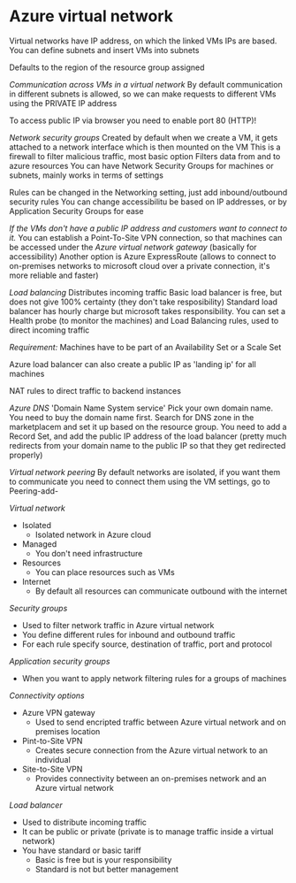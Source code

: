 
# Azure virtual network
Virtual networks have IP address, on which the linked VMs IPs are based. You can define subnets and insert VMs into subnets

Defaults to the region of the resource group assigned


*Communication across VMs in a virtual network*
By default communication in different subnets is allowed, so we can make requests to different VMs using the PRIVATE IP address

To access public IP via browser you need to enable port 80 (HTTP)!



*Network security groups*
Created by default when we create a VM, it gets attached to a network interface which is then mounted on the VM
This is a firewall to filter malicious traffic, most basic option
Filters data from and to azure resources
You can have Network Security Groups for machines or subnets, mainly works in terms of settings

Rules can be changed in the Networking setting, just add inbound/outbound security rules
You can change accessibilitu be based on IP addresses, or by Application Security Groups for ease



*If the VMs don't have a public IP address and customers want to connect to it.*
You can establish a Point-To-Site VPN connection, so that machines can be accessed under the _Azure virtual network gateway_ (basically for accessibility)
Another option is Azure ExpressRoute (allows to connect to on-premises networks to microsoft cloud over a private connection, it's more reliable and faster)


*Load balancing*
Distributes incoming traffic
Basic load balancer is free, but does not give 100% certainty (they don't take resposibility)
Standard load balancer has hourly charge but microsoft takes responsibility. You can set a Health probe (to monitor the machines) and Load Balancing rules, used to direct incoming traffic

_Requirement:_
Machines have to be part of an Availability Set or a Scale Set

Azure load balancer can also create a public IP as 'landing ip' for all machines

NAT rules to direct traffic to backend instances


*Azure DNS*
'Domain Name System service'
Pick your own domain name. You need to buy the domain name first.
Search for DNS zone in the marketplacem and set it up based on the resource group. You need to add a Record Set, and add the public IP address of the load balancer (pretty much redirects from your domain name to the public IP so that they get redirected properly)



*Virtual network peering*
By default networks are isolated, if you want them to communicate you need to connect them using the VM settings, go to Peering-add-<virtual machine you want to connect to>




*Virtual network*
- Isolated
	+ Isolated network in Azure cloud
- Managed
	+ You don't need infrastructure
- Resources
	+ You can place resources such as VMs
- Internet
	+ By default all resources can communicate outbound with the internet


*Security groups*
- Used to filter network traffic in Azure virtual network
- You define different rules for inbound and outbound traffic
- For each rule specify source, destination of traffic, port and protocol


*Application security groups*
- When you want to apply network filtering rules for a groups of machines 

*Connectivity options*
- Azure VPN gateway
	+ Used to send encripted traffic between Azure virtual network and on premises location
- Pint-to-Site VPN
	+ Creates secure connection from the Azure virtual network to an individual
- Site-to-Site VPN
	+ Provides connectivity between an on-premises network and an Azure virtual network


*Load balancer*
- Used to distribute incoming traffic
- It can be public or private (private is to manage traffic inside a virtual network)
- You have standard or basic tariff 
	+ Basic is free but is your responsibility
	+ Standard is not but better management











